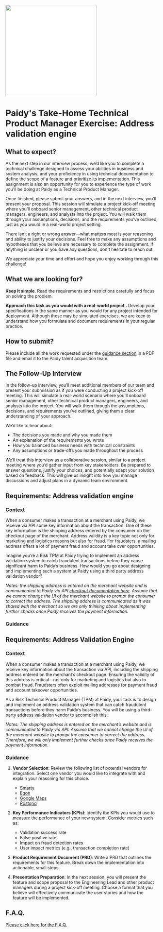 <img src="/paidy.png?raw=true" width=300 style="background-color:white;">

# Paidy's Take-Home Technical Product Manager Exercise: Address validation engine

## What to expect?
As the next step in our interview process, we’d like you to complete a technical challenge designed to assess your abilities in business and system analysis, and your proficiency in using technical documentation to define the scope of a feature and prioritize its implementation. This assignment is also an opportunity for you to experience the type of work you'll be doing at Paidy as a Technical Product Manager.

Once finished, please submit your answers, and in the next interview, you’ll present your proposal. This session will simulate a project kick-off meeting where you’ll onboard senior management, other technical product managers, engineers, and analysts into the project. You will walk them through your assumptions, decisions, and the requirements you’ve outlined, just as you would in a real-world project setting.

There isn’t a right or wrong answer—what matters most is your reasoning and ability to justify your decisions. Feel free to make any assumptions and hypotheses that you believe are necessary to complete the assignment. If anything is unclear or you have any questions, don't hesitate to reach out.

We appreciate your time and effort and hope you enjoy working through this challenge!

## What we are looking for?
**Keep it simple**. Read the requirements and restrictions carefully and focus on solving the problem.

**Approach this task as you would with a real-world project .** Develop your specifications in the same manner as you would for any project intended for deployment. Although these may be simulated exercises, we are keen to understand how you formulate and document requirements in your regular practice.

## How to submit?
Please include all the work requested under the [guidance section](./AddressValidation.md#guidance) in a PDF file and email it to the Paidy talent acquisition team.

## The Follow-Up Interview

In the follow-up interview, you’ll meet additional members of our team and present your submission as if you were conducting a project kick-off meeting. This will simulate a real-world scenario where you’ll onboard senior management, other technical product managers, engineers, and analysts into the project. You will walk them through the assumptions, decisions, and requirements you’ve outlined, giving them a clear understanding of your approach.

We’d like to hear about:
- The decisions you made and why you made them
- An explanation of the requirements you wrote
- How you balanced business needs with technical constraints
- Any assumptions or trade-offs you made throughout the process

We’ll treat this interview as a collaborative session, similar to a project meeting where you’d gather input from key stakeholders. Be prepared to answer questions, justify your choices, and potentially adapt your solution based on feedback. This will give us insight into how you manage discussions and adjust plans in a dynamic team environment.

## Requirements: Address validation engine
### Context

When a consumer makes a transaction at a merchant using Paidy, we receive via API some key information about the transaction. One of these key information is the shipping address entered by the consumer on the checkout page of the merchant. Address validity is a key topic not only for marketing and logistics reasons but also for fraud. For fraudsters, a mailing address offers a lot of payment fraud and account take over opportunities. 

Imagine you’re a Risk TPM at Paidy trying to implement an address validation system to catch fraudulent transactions before they cause significant harm to Paidy’s business. How would you go about designing and implementing such a system at Paidy using a third party address validation vendor?

_Notes: the shipping address is entered on the merchant website and is communicated to Paidy via API [checkout documentation here](https://paidy.com/docs/api/en/#1-introduction). Assume that we cannot change the UI of the merchant website to prompt the consumer to correct the address. The shipping address is communicated as it was shared with the merchant so we are only thinking about implementing further checks once Paidy receives the payment information._

### Guidance

## Requirements: Address Validation Engine

### Context

When a consumer makes a transaction at a merchant using Paidy, we receive key information about the transaction via API, including the shipping address entered on the merchant’s checkout page. Ensuring the validity of this address is critical—not only for marketing and logistics but also to combat fraud. Fraudsters often exploit mailing addresses for payment fraud and account takeover opportunities.

As a Risk Technical Product Manager (TPM) at Paidy, your task is to design and implement an address validation system that can catch fraudulent transactions before they harm Paidy’s business. You will be using a third-party address validation vendor to accomplish this.

_Notes: The shipping address is entered on the merchant’s website and is communicated to Paidy via API. Assume that we cannot change the UI of the merchant website to prompt the consumer to correct the address. Therefore, we will only implement further checks once Paidy receives the payment information._

### Guidance

1. **Vendor Selection**: Review the following list of potential vendors for integration. Select one vendor you would like to integrate with and explain your reasoning for this choice.
   - [Smarty](https://www.smarty.com/products/international-address-verification)
   - [Egon](https://www.egon.com/)
   - [Google Maps](https://developers.google.com/maps/documentation/address-validation/requests-validate-address)
   - [Postgrid](https://www.postgrid.com/address-verification/)

2. **Key Performance Indicators (KPIs)**: Identify the KPIs you would use to measure the performance of your new system. Consider metrics such as:
   - Validation success rate
   - False positive rate
   - Impact on fraud detection rates
   - User impact metrics (e.g., transaction completion rate)

3. **Product Requirement Document (PRD)**: Write a PRD that outlines the requirements for this feature. Break down the implementation into actionable, small steps.

4. **Presentation Preparation**: In the next session, you will present the feature and scope proposal to the Engineering Lead and other product managers during a project kick-off meeting. Choose a format that you believe will effectively communicate the user stories and how the feature will be implemented.

## F.A.Q.
[Please click here for the F.A.Q.](./README.md#faq)
